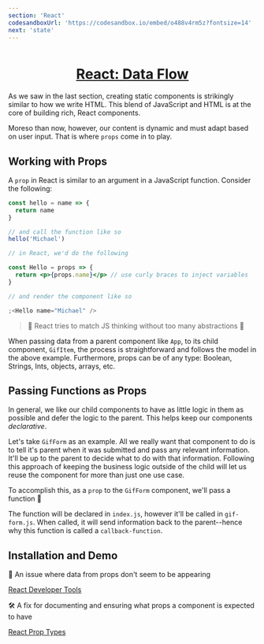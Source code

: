 ```yaml
---
section: 'React'
codesandboxUrl: 'https://codesandbox.io/embed/o488v4rm5z?fontsize=14'
next: 'state'
---
```


<h1 style="text-align: center; text-decoration: underline; margin-top: 50px">React: Data Flow</h1>

As we saw in the last section, creating static components is strikingly similar to how we write HTML. This blend of JavaScript and HTML is at the core of building rich, React components.

Moreso than now, however, our content is dynamic and must adapt based on user input. That is where `props` come in to play.

## Working with Props

A `prop` in React is similar to an argument in a JavaScript function. Consider the following:

```jsx
const hello = name => {
  return name
}

// and call the function like so
hello('Michael')

// in React, we'd do the following

const Hello = props => {
  return <p>{props.name}</p> // use curly braces to inject variables
}

// and render the component like so

;<Hello name="Michael" />
```

> 📝 React tries to match JS thinking without too many abstractions 📝

When passing data from a parent component like `App`, to its child component, `GifItem`, the process is straightforward and follows the model in the above example. Furthermore, props can be of any type: Boolean, Strings, Ints, objects, arrays, etc.

## Passing Functions as Props

In general, we like our child components to have as little logic in them as possible and defer the logic to the parent. This helps keep our components _declarative_.

Let's take `GifForm` as an example. All we really want that component to do is to tell it's parent when it was submitted and pass any relevant information. It'll be up to the parent to decide what to do with that information. Following this approach of keeping the business logic outside of the child will let us reuse the component for more than just one use case.

To accomplish this, as a `prop` to the `GifForm` component, we'll pass a function 🤯

The function will be declared in `index.js`, however it'll be called in `gif-form.js`. When called, it will send information back to the parent--hence why this function is called a `callback-function`.

## Installation and Demo

🐛 An issue where data from props don't seem to be appearing

<a href="https://chrome.google.com/webstore/detail/react-developer-tools/fmkadmapgofadopljbjfkapdkoienihi?hl=en" target="_blank">React Developer Tools</a>

🛠 A fix for documenting and ensuring what props a component is expected to have

<a href="https://www.npmjs.com/package/prop-types" target="_blank">React Prop Types</a>
